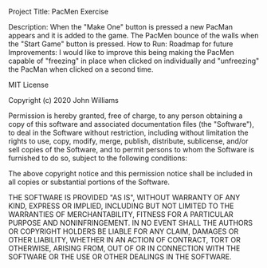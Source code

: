 Project Title: PacMen Exercise

Description: When the "Make One" button is pressed a new PacMan appears and it is added to the game. The PacMen bounce of the walls when the "Start Game" button is pressed. 
How to Run:
Roadmap for future Improvements: I would like to improve this being making the PacMen capable of "freezing" in place when clicked on individually and "unfreezing" the PacMan when clicked on a second time.


MIT License

Copyright (c) 2020 John Williams

Permission is hereby granted, free of charge, to any person obtaining a copy
of this software and associated documentation files (the "Software"), to deal
in the Software without restriction, including without limitation the rights
to use, copy, modify, merge, publish, distribute, sublicense, and/or sell
copies of the Software, and to permit persons to whom the Software is
furnished to do so, subject to the following conditions:

The above copyright notice and this permission notice shall be included in all
copies or substantial portions of the Software.

THE SOFTWARE IS PROVIDED "AS IS", WITHOUT WARRANTY OF ANY KIND, EXPRESS OR
IMPLIED, INCLUDING BUT NOT LIMITED TO THE WARRANTIES OF MERCHANTABILITY,
FITNESS FOR A PARTICULAR PURPOSE AND NONINFRINGEMENT. IN NO EVENT SHALL THE
AUTHORS OR COPYRIGHT HOLDERS BE LIABLE FOR ANY CLAIM, DAMAGES OR OTHER
LIABILITY, WHETHER IN AN ACTION OF CONTRACT, TORT OR OTHERWISE, ARISING FROM,
OUT OF OR IN CONNECTION WITH THE SOFTWARE OR THE USE OR OTHER DEALINGS IN THE
SOFTWARE.
